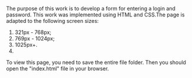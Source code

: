 The purpose of this work is to develop a form for entering a login and password.
This work was implemented using HTML and CSS.The page is adapted to the following screen sizes: 
  1) 321px - 768px; 
  2) 769px - 1024px; 
  3) 1025px+.
  4) 
To view this page, you need to save the entire file folder. Then you should open the "index.html" file in your browser.
